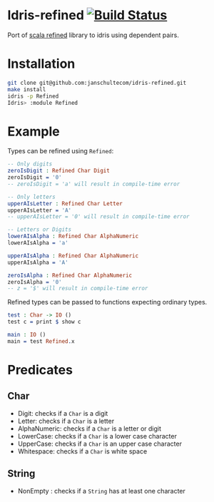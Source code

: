 Idris-refined [![Build Status](https://travis-ci.org/janschultecom/idris-refined.svg?branch=master)](https://travis-ci.org/janschultecom/idris-refined)
====================

Port of [scala refined](https://github.com/fthomas/refined) library to idris using dependent pairs.


# Installation
```bash
git clone git@github.com:janschultecom/idris-refined.git
make install
idris -p Refined
Idris> :module Refined
```

# Example

Types can be refined using ```Refined```:

```idris
-- Only digits
zeroIsDigit : Refined Char Digit
zeroIsDigit = '0'
-- zeroIsDigit = 'a' will result in compile-time error

-- Only letters
upperAIsLetter : Refined Char Letter
upperAIsLetter = 'A'
-- upperAIsLetter = '0' will result in compile-time error

-- Letters or Digits
lowerAIsAlpha : Refined Char AlphaNumeric
lowerAIsAlpha = 'a'

upperAIsAlpha : Refined Char AlphaNumeric
upperAIsAlpha = 'A'

zeroIsAlpha : Refined Char AlphaNumeric
zeroIsAlpha = '0'
-- z = '$' will result in compile-time error

```

Refined types can be passed to functions expecting ordinary types.
```idris
test : Char -> IO ()
test c = print $ show c

main : IO ()
main = test Refined.x
```

# Predicates

## Char

* Digit: checks if a ```Char``` is a digit
* Letter: checks if a ```Char``` is a letter
* AlphaNumeric: checks if a ```Char``` is a letter or digit
* LowerCase: checks if a ```Char``` is a lower case character
* UpperCase: checks if a ```Char``` is an upper case character
* Whitespace: checks if a ```Char``` is white space

## String

* NonEmpty : checks if a ```String``` has at least one character
